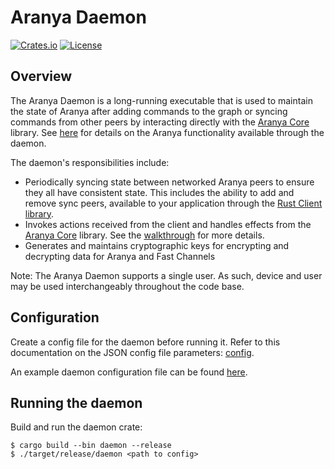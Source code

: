 # Aranya Daemon

[![Crates.io][crates-badge]][crates-url]
[![License][license-badge]][license-url]

[crates-badge]: https://img.shields.io/crates/v/aranya-daemon.svg
[crates-url]: https://crates.io/crates/aranya-daemon
[license-badge]: https://img.shields.io/crates/l/aranya-daemon.svg
[license-url]: ../../LICENSE.md

## Overview

The Aranya Daemon is a long-running executable that is used to maintain
the state of Aranya after adding commands to the graph or syncing commands from
other peers by interacting directly with the
[Aranya Core](https://github.com/aranya-project/aranya-core) library. See
[here](../aranya-daemon-api/src/service.rs) for details on the Aranya
functionality available through the daemon.

The daemon's responsibilities include:
- Periodically syncing state between networked Aranya peers to ensure they all
  have consistent state. This includes the ability to add and remove sync peers,
  available to your application through the [Rust Client library](../aranya-client/).
- Invokes actions received from the client and handles effects from the
  [Aranya Core](https://github.com/aranya-project/aranya-core) library. See the
  [walkthrough](../../docs/walkthrough.md) for more details.
- Generates and maintains cryptographic keys for encrypting and decrypting data
  for Aranya and Fast Channels

Note: The Aranya Daemon supports a single user. As such, device and user may be
used interchangeably throughout the code base.

## Configuration

Create a config file for the daemon before running it. Refer to
this documentation on the JSON config file parameters:
[config](src/config.rs).

An example daemon configuration file can be found [here](example.json).

## Running the daemon

Build and run the daemon crate:
```shell
$ cargo build --bin daemon --release
$ ./target/release/daemon <path to config>
```
